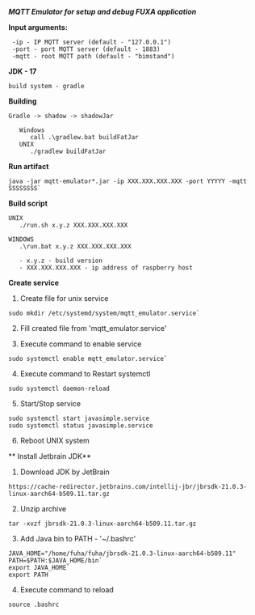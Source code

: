 _**MQTT Emulator for setup and debug FUXA application**_

**Input arguments:**
```
 -ip - IP MQTT server (default - "127.0.0.1")
 -port - port MQTT server (default - 1883)
 -mqtt - root MQTT path (default - "bimstand")
```
**JDK - 17** 
```
build system - gradle
```
**Building**
```
Gradle -> shadow -> shadowJar

   Windows
      call .\gradlew.bat buildFatJar
   UNIX
      ./gradlew buildFatJar
```
**Run artifact**

```
java -jar mqtt-emulator*.jar -ip XXX.XXX.XXX.XXX -port YYYYY -mqtt SSSSSSSS`
```

**Build script**
```
UNIX 
   ./run.sh x.y.z XXX.XXX.XXX.XXX

WINDOWS
   .\run.bat x.y.z XXX.XXX.XXX.XXX

   - x.y.z - build version
   - XXX.XXX.XXX.XXX - ip address of raspberry host
```
**Create service**

1. Create file for unix service

```
sudo mkdir /etc/systemd/system/mqtt_emulator.service`
```

2. Fill created file from 'mqtt_emulator.service'


3. Execute command to enable service
   
```
sudo systemctl enable mqtt_emulator.service`
```

4. Execute command to Restart systemctl

```
sudo systemctl daemon-reload
```

5. Start/Stop service

```
sudo systemctl start javasimple.service
sudo systemctl status javasimple.service
```
6. Reboot UNIX system

** Install Jetbrain JDK**

1. Download JDK by JetBrain

```
https://cache-redirector.jetbrains.com/intellij-jbr/jbrsdk-21.0.3-linux-aarch64-b509.11.tar.gz
```

2. Unzip archive

```
tar -xvzf jbrsdk-21.0.3-linux-aarch64-b509.11.tar.gz
```


3. Add Java bin to PATH - '~/.bashrc'

```
JAVA_HOME="/home/fuha/fuha/jbrsdk-21.0.3-linux-aarch64-b509.11"
PATH=$PATH:$JAVA_HOME/bin`
export JAVA_HOME`
export PATH
```

4. Execute command to reload

```
source .bashrc
```


   